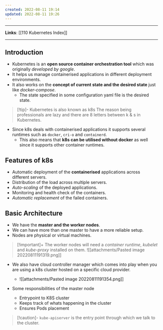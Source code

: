 ```yaml
---
created: 2022-08-11 19:14
updated: 2022-08-11 19:26
---
```

---
**Links**: [[110 Kubernetes Index]]

---
## Introduction
- Kubernetes is an **open source container orchestration tool** which was originally *developed by google*. 
- It helps us manage containerised applications in different deployment environments.
- It also works on the **concept of current state and the desired state** just like *docker-compose*. 
	- The state specified in some configuration yaml file is the desired state.

> [!tip]- Kubernetes is also known as k8s 
> The reason being professionals are lazy and there are 8 letters between k & s in Kubernetes.

- Since k8s deals with containerised applications it supports several runtimes such as `docker`, `cri-o` and `containerd`. 
	- This also means that **k8s can be utilised without docker** as well since it supports other container runtimes.

## Features of k8s
- Automatic deployment of the **containerised** applications across different servers.
- Distribution of the load across multiple servers.
- *Auto-scaling* of the deployed applications.
- Monitoring and health check of the containers.
- *Automatic replacement* of the failed containers.

## Basic Architecture
- We have the **master and the worker nodes**. 
- We can have more than one master to have a more reliable setup. 
- Nodes are physical or virtual machines.

> [!important]+ The worker nodes will need a *container runtime*, *kubelet* and *kube-proxy* installed on them.
> ![[attachments/Pasted image 20220811191319.png]]

- We also have cloud controller manager which comes into play when you are using a k8s cluster hosted on a specific cloud provider.
	- ![[attachments/Pasted image 20220811191354.png]]

- Some responsibilities of the master node
	- Entrypoint to K8S cluster
	- Keeps track of whats happening in the cluster
	- Ensures Pods placement

> [!caution]- `kube-apiserver` is the entry point through which we talk to the cluster.

